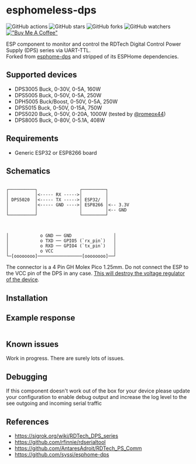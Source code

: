# esphomeless-dps

![GitHub actions](https://github.com/GreenEllipsis/esphomeless-dps/actions/workflows/ci.yaml/badge.svg)
![GitHub stars](https://img.shields.io/github/stars/GreenEllipsis/esphomeless-dps)
![GitHub forks](https://img.shields.io/github/forks/GreenEllipsis/esphomeless-dps)
![GitHub watchers](https://img.shields.io/github/watchers/GreenEllipsis/esphomeless-dps)
[!["Buy Me A Coffee"](https://img.shields.io/badge/buy%20me%20a%20coffee-donate-yellow.svg)](https://www.buymeacoffee.com/GreenEllipsis)

ESP component to monitor and control the RDTech Digital Control Power Supply (DPS) series via UART-TTL.  
Forked from [esphome-dps](https://github.com/syssi/esphome-dps) and stripped of its ESPHome dependencies.

## Supported devices

* DPS3005 Buck, 0-30V, 0-5A, 160W
* DPS5005 Buck, 0-50V, 0-5A, 250W
* DPH5005 Buck/Boost, 0-50V, 0-5A, 250W
* DPS5015 Buck, 0-50V, 0-15A, 750W
* DPS5020 Buck, 0-50V, 0-20A, 1000W (tested by [@romeox44](https://github.com/syssi/esphome-dps/discussions/1))
* DPS8005 Buck, 0-80V, 0-5.1A, 408W

## Requirements

* Generic ESP32 or ESP8266 board

## Schematics

```

┌──────────┐                ┌─────────┐
│          │<----- RX ----->│         │
│ DPS5020  │<----- TX ----->│ ESP32/  │
│          │<----- GND ---->│ ESP8266 │<-- 3.3V
│          │                │         │<-- GND
└──────────┘                └─────────┘



│            o GND ── GND                │
│            o TXD ── GPIO5 (`rx_pin`)   │
│            o RXD ── GPIO4 (`tx_pin`)   │
│            o VCC                       │
└─[oooooooo]─────────────────[oooooooo]──┘

```

The connector is a 4 Pin GH Molex Pico 1.25mm. Do not connect the ESP to the VCC pin of the DPS in any case. [This will destroy the voltage regulator of the device](https://tech.scargill.net/dps5020-diy-power-supply/#comment-60544).

## Installation


## Example response 

```
```

## Known issues

Work in progress. There are surely lots of issues.

## Debugging

If this component doesn't work out of the box for your device please update your configuration to enable debug output and increase the log level to the see outgoing and incoming serial traffic

## References

* https://sigrok.org/wiki/RDTech_DPS_series
* https://github.com/rfinnie/rdserialtool
* https://github.com/AntaresAdroit/RDTech_PS_Comm
* https://github.com/syssi/esphome-dps
